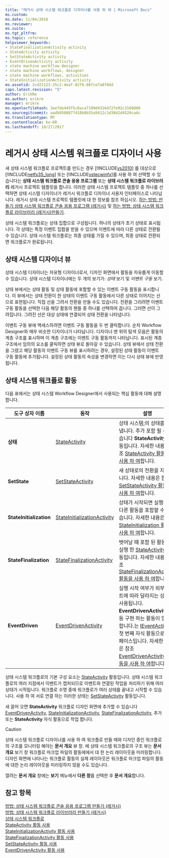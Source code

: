 ```yaml
---
title: "레거시 상태 시스템 워크플로 디자이너를 사용 하 여 | Microsoft Docs"
ms.custom: 
ms.date: 11/04/2016
ms.reviewer: 
ms.suite: 
ms.tgt_pltfrm: 
ms.topic: reference
helpviewer_keywords:
- StateFinalizationActivity activity
- StateActivity activity
- SetStateActivity activity
- EventDrivenActivity activity
- state machine workflow designer
- state machine workflows, designer
- state machine workflows, activities
- StateInitializationActivity activity
ms.assetid: 2cd21123-35c2-4eaf-82f6-86fce7a8f04d
caps.latest.revision: "5"
author: ErikRe
ms.author: erikre
manager: erikre
ms.openlocfilehash: 3eefde445f5c8aca7199d4316472fe92c3160d00
ms.sourcegitcommit: aadb9588877418b8b55a5612c1d3842d4520ca4c
ms.translationtype: MT
ms.contentlocale: ko-KR
ms.lasthandoff: 10/27/2017
---
```

# <a name="using-the-legacy-state-machine-workflow-designer"></a>레거시 상태 시스템 워크플로 디자이너 사용
새 상태 시스템 워크플로 프로젝트를 만드는 경우 [!INCLUDE[vs2010](../misc/includes/vs2010_md.md)] 를 대상으로 [!INCLUDE[netfx35_long](../workflow-designer/includes/netfx35_long_md.md)] 또는 [!INCLUDE[vstecwinfx](../workflow-designer/includes/vstecwinfx_md.md)]를 사용 하 여 선택할 수 있습니다는 **상태 시스템 워크플로 콘솔 응용 프로그램** 또는  **상태 시스템 워크플로 라이브러리** 레거시 프로젝트 템플릿을 합니다. 이러한 상태 시스템 프로젝트 템플릿 중 하나를 선택하면 상태 시스템 디자이너가 레거시 워크플로 디자이너 사용자 인터페이스로 나타납니다. 레거시 상태 시스템 프로젝트 템플릿에 대 한 정보를 참조 하십시오. [하는 방법: 만들기 상태 시스템 워크플로 콘솔 응용 프로그램 (레거시)](../workflow-designer/how-to-create-state-machine-workflow-console-applications-legacy.md) 및 [하는 방법: 상태 시스템 워크플로 라이브러리 (레거시)만들기](../workflow-designer/how-to-create-a-state-machine-workflow-library-legacy.md).  
  
 상태 시스템 워크플로는 상태 집합으로 구성됩니다. 하나의 상태가 초기 상태로 표시됩니다. 각 상태는 특정 이벤트 집합을 받을 수 있으며 이벤트에 따라 다른 상태로 전환될 수 있습니다. 상태 시스템 워크플로는 최종 상태를 가질 수 있으며, 최종 상태로 전환되면 워크플로가 완료됩니다.  
  
## <a name="state-machine-designer-views"></a>상태 시스템 디자이너 뷰  
 상태 시스템 디자이너는 자유형 디자이너로서, 디자인 화면에서 활동을 자유롭게 이동할 수 있습니다. 상태 시스템 디자이너에는 두 개의 보기가: *상태* 보기 및 *이벤트 구동* 보기.  
  
 상태 뷰에서는 상태 활동 및 상태 활동에 포함할 수 있는 이벤트 구동 활동을 표시합니다. 이 뷰에서는 상태 전환이 한 상태의 이벤트 구동 활동에서 다른 상태로 이어지는 선으로 표현됩니다. 직접 선을 그려서 전환을 만들 수도 있습니다. 전환을 그리려면 이벤트 구동 활동을 선택한 다음 해당 활동의 핸들 중 하나를 선택하여 끕니다. 그러면 선이 그려집니다. 그려진 선은 대상 상태에 연결되어 상태 전환을 나타냅니다.  
  
 이벤트 구동 뷰에 액세스하려면 이벤트 구동 활동을 두 번 클릭합니다. 순차 Workflow Designer와 매우 비슷한 디자이너가 나타납니다. 디자이너 맨 위의 탐색 모음은 활동의 계층 구조를 표시하며 이 계층 구조에는 이벤트 구동 활동까지 나타납니다. 표시된 계층 구조에서 임의의 요소를 클릭하면 상태 뷰로 돌아갈 수 있습니다. 상태 뷰에서 상태 전환을 그렸고 해당 활동의 이벤트 구동 뷰를 표시하려는 경우, 설정된 상태 활동이 이벤트 구동 활동에 추가됩니다. 설정된 상태 활동의 속성을 변경하면 이는 다시 상태 뷰에 반영됩니다.  
  
## <a name="state-machine-workflow-activities"></a>상태 시스템 워크플로 활동  
 다음 표에서는 상태 시스템 Workflow Designer에서 사용되는 핵심 활동에 대해 설명합니다.  
  
|도구 상자 이름|동작|설명|  
|------------------|--------------|-----------------|  
|**상태**|[StateActivity](http://go.microsoft.com/fwlink?LinkID=65042)|상태 시스템;의 상태를 나타냅니다. 추가 포함 될 수 있습니다 **StateActivity** 활동입니다. 자세한 내용은 참조 [StateActivity 활동을 사용 하 여](http://go.microsoft.com/fwlink?LinkID=65083)합니다.|  
|**SetState**|[SetStateActivity](http://go.microsoft.com/fwlink?LinkID=65041)|새 상태로의 전환을 지정합니다. 자세한 내용은 참조 [SetStateActivity 활동을 사용 하 여](http://go.microsoft.com/fwlink?LinkID=65082)합니다.|  
|**StateInitialization**|[StateInitializationActivity](http://go.microsoft.com/fwlink?LinkID=65044)|상태가 시작되면 실행되며, 다른 활동을 포함할 수도 있습니다. 자세한 내용은 참조 [StateInitialization 활동을 사용 하 여](http://go.microsoft.com/fwlink?LinkID=65006)합니다.|  
|**StateFinalization**|[StateFinalizationActivity](http://go.microsoft.com/fwlink?LinkID=65043)|벗어날 때 포함 된 활동을 실행 한 [StateActivity](http://go.microsoft.com/fwlink?LinkID=65042) 활동입니다. 자세한 내용은 참조 [StateFinalizationActivity 활동을 사용 하 여](http://go.microsoft.com/fwlink?LinkID=65008)합니다.|  
|**EventDriven**|[EventDrivenActivity](http://go.microsoft.com/fwlink?LinkID=65029)|실행 시작 여부가 외부 이벤트에 따라 달라지는 상태에 사용됩니다. **EventDrivenActivity** 활동 구현 하는 활동이 있어야 합니다.는 [IEventActivity](http://go.microsoft.com/fwlink?LinkID=65032) 첫 번째 자식 활동으로 인터페이스입니다. 자세한 내용은 참조 [EventDrivenActivity 활동을 사용 하 여](http://go.microsoft.com/fwlink?LinkID=65068)합니다.|  
  
 상태 시스템 워크플로의 기본 구성 요소는 [StateActivity](http://go.microsoft.com/fwlink?LinkID=65042) 활동입니다. 상태 시스템 워크플로의 여러 지점에서 이벤트가 캡처되므로 이벤트와 연결된 작업을 처리하기 위해 여러 상태가 시작됩니다. 워크플로 수명 중에 워크플로가 여러 상태를 끝내고 시작할 수 있습니다. 사용 하 여 서로 연결 하는 이러한 상태는 [SetStateActivity](http://go.microsoft.com/fwlink?LinkID=65041) 활동입니다.  
  
 새 끌어 오면 **StateActivity** 워크플로 디자인 화면에 추가할 수 있습니다 [EventDrivenActivity](http://go.microsoft.com/fwlink?LinkID=65029), [StateInitializationActivity](http://go.microsoft.com/fwlink?LinkID=65044), [ StateFinalizationActivity](http://go.microsoft.com/fwlink?LinkID=65043), 추가 또는 **StateActivity** 자식 활동으로 작업 합니다.  
  
> [!CAUTION]
>  상태 시스템 워크플로 디자이너를 사용 하 여 워크플로 만들 때와 디자인 중인 워크플로의 구조를 모니터링 해야는 **문서 개요** 뷰 창. 에 상태 시스템 워크플로의 구조 뷰는 **문서 개요** 보기 창 워크플로 마크업 파일의 활동에에서 대 한 논리 레이아웃을 미러링합니다. 디자인 화면에 나타나는 워크플로 활동의 실제 레이아웃은 워크플로 마크업 파일의 활동에 대한 논리 레이아웃을 미러링하지 않을 수도 있습니다.  
>   
>  열려는 **문서 개요** 창에는 **보기** 메뉴에서 **다른 창**를 선택한 후 **문서 개요**합니다.  
  
## <a name="see-also"></a>참고 항목  
 [방법: 상태 시스템 워크플로 콘솔 응용 프로그램 만들기 (레거시)](../workflow-designer/how-to-create-state-machine-workflow-console-applications-legacy.md)   
 [방법: 상태 시스템 워크플로 라이브러리 만들기 (레거시)](../workflow-designer/how-to-create-a-state-machine-workflow-library-legacy.md)   
 [상태 시스템 워크플로](http://go.microsoft.com/fwlink?LinkID=65016)   
 [StateActivity 활동 사용](http://go.microsoft.com/fwlink?LinkID=65083)   
 [StateInitializationActivity 활동 사용](http://go.microsoft.com/fwlink?LinkID=65006)   
 [StateFinalizationActivity 활동 사용](http://go.microsoft.com/fwlink?LinkID=65008)   
 [SetStateActivity 활동 사용](http://go.microsoft.com/fwlink?LinkID=65082)   
 [EventDrivenActivity 활동 사용](http://go.microsoft.com/fwlink?LinkID=65068)